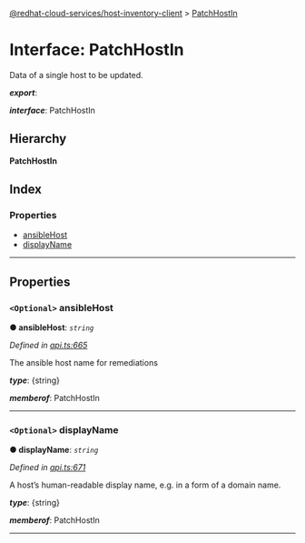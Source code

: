[@redhat-cloud-services/host-inventory-client](../README.md) > [PatchHostIn](../interfaces/patchhostin.md)

# Interface: PatchHostIn

Data of a single host to be updated.

*__export__*: 

*__interface__*: PatchHostIn

## Hierarchy

**PatchHostIn**

## Index

### Properties

* [ansibleHost](patchhostin.md#ansiblehost)
* [displayName](patchhostin.md#displayname)

---

## Properties

<a id="ansiblehost"></a>

### `<Optional>` ansibleHost

**● ansibleHost**: *`string`*

*Defined in [api.ts:665](https://github.com/RedHatInsights/javascript-clients/blob/master/packages/host-inventory/api.ts#L665)*

The ansible host name for remediations

*__type__*: {string}

*__memberof__*: PatchHostIn

___
<a id="displayname"></a>

### `<Optional>` displayName

**● displayName**: *`string`*

*Defined in [api.ts:671](https://github.com/RedHatInsights/javascript-clients/blob/master/packages/host-inventory/api.ts#L671)*

A host’s human-readable display name, e.g. in a form of a domain name.

*__type__*: {string}

*__memberof__*: PatchHostIn

___

